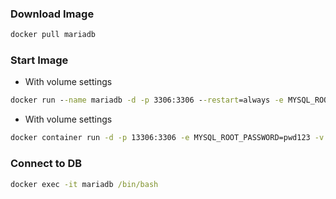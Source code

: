 ### Download Image
```cmd
docker pull mariadb
```

### Start Image
* With volume settings
```cmd
docker run --name mariadb -d -p 3306:3306 --restart=always -e MYSQL_ROOT_PASSWORD=root mariadb
```
* With volume settings
```cmd
docker container run -d -p 13306:3306 -e MYSQL_ROOT_PASSWORD=pwd123 -v ${PWD}/data:/var/lib/mysql --name mariadb_local mariadb
```

### Connect to DB
```cmd
docker exec -it mariadb /bin/bash
```

